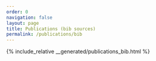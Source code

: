 ```yaml
---
order: 0
navigation: false
layout: page
title: Publications (bib sources)
permalink: /publications/bib
---
```


{% include_relative __generated/publications_bib.html %}

